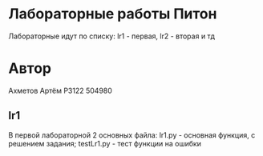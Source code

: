 # Лабораторные работы Питон
Лабораторные идут по списку:
lr1 - первая, lr2 - вторая и тд
# Автор
Ахметов Артём P3122 504980
## lr1
В первой лабораторной 2 основных файла: lr1.py - основная функция, с решением задания; testLr1.py - тест функции на ошибки